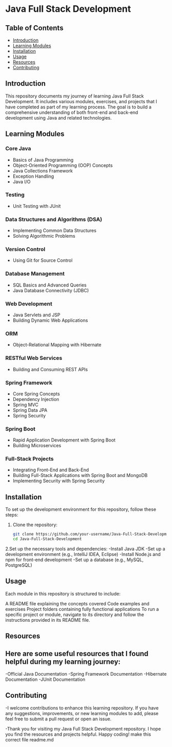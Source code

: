 # Java Full Stack Development

## Table of Contents
- [Introduction](#introduction)
- [Learning Modules](#learning-modules)
- [Installation](#installation)
- [Usage](#usage)
- [Resources](#resources)
- [Contributing](#contributing)

## Introduction
This repository documents my journey of learning Java Full Stack Development. It includes various modules, exercises, and projects that I have completed as part of my learning process. The goal is to build a comprehensive understanding of both front-end and back-end development using Java and related technologies.

## Learning Modules

### Core Java
- Basics of Java Programming
- Object-Oriented Programming (OOP) Concepts
- Java Collections Framework
- Exception Handling
- Java I/O

### Testing
- Unit Testing with JUnit

### Data Structures and Algorithms (DSA)
- Implementing Common Data Structures
- Solving Algorithmic Problems

### Version Control
- Using Git for Source Control

### Database Management
- SQL Basics and Advanced Queries
- Java Database Connectivity (JDBC)

### Web Development
- Java Servlets and JSP
- Building Dynamic Web Applications

### ORM
- Object-Relational Mapping with Hibernate

### RESTful Web Services
- Building and Consuming REST APIs

### Spring Framework
- Core Spring Concepts
- Dependency Injection
- Spring MVC
- Spring Data JPA
- Spring Security

### Spring Boot
- Rapid Application Development with Spring Boot
- Building Microservices

### Full-Stack Projects
- Integrating Front-End and Back-End
- Building Full-Stack Applications with Spring Boot and MongoDB
- Implementing Security with Spring Security

## Installation
To set up the development environment for this repository, follow these steps:

1. Clone the repository:
   ```sh
   git clone https://github.com/your-username/Java-Full-Stack-Development.git
   cd Java-Full-Stack-Development
2.Set up the necessary tools and dependencies:
-Install Java JDK
-Set up a development environment (e.g., IntelliJ IDEA, Eclipse)
-Install Node.js and npm for front-end development
-Set up a database (e.g., MySQL, PostgreSQL)

## Usage
Each module in this repository is structured to include:

A README file explaining the concepts covered
Code examples and exercises
Project folders containing fully functional applications
To run a specific project or module, navigate to its directory and follow the instructions provided in its README file.

## Resources
## Here are some useful resources that I found helpful during my learning journey:
-Official Java Documentation
-Spring Framework Documentation
-Hibernate Documentation
-JUnit Documentation

## Contributing
-I welcome contributions to enhance this learning repository. If you have any suggestions, improvements, or new learning modules to add, please feel free to submit a pull request or open an issue.

-Thank you for visiting my Java Full Stack Development repository. I hope you find the resources and projects helpful. Happy coding! make this correct file readme.md
